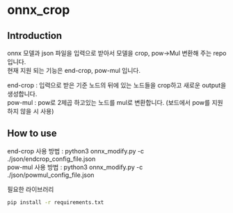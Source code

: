 # onnx_crop

## Introduction
onnx 모델과 json 파일을 입력으로 받아서 모델을 crop, pow->Mul 변환해 주는 repo입니다.  
현재 지원 되는 기능은 end-crop, pow-mul 입니다.  

end-crop : 입력으로 받은 기준 노드의 뒤에 있는 노드들을 crop하고 새로운 output을 생성합니다.  
pow-mul : pow로 2제곱 하고있는 노드를 mul로 변환합니다. (보드에서 pow를 지원하지 않을 시 사용)  

## How to use
end-crop 사용 방법 : python3 onnx_modify.py -c ./json/endcrop_config_file.json  
pow-mul 사용 방법 : python3 onnx_modify.py -c ./json/powmul_config_file.json  

필요한 라이브러리
```bash
pip install -r requirements.txt
```
